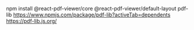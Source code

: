 

npm install @react-pdf-viewer/core @react-pdf-viewer/default-layout pdf-lib
https://www.npmjs.com/package/pdf-lib?activeTab=dependents
https://pdf-lib.js.org/
